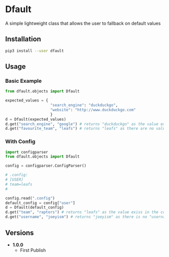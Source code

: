 # Dfault
A simple lightweight class that allows the user to fallback on default values

## Installation
```bash
pip3 install --user dfault
```

## Usage

### Basic Example
```python
from dfault.objects import Dfault

expected_values = {
                    "search_engine": "duckduckgo",
                    "website": "http://www.duckduckgo.com"
                    }
d = Dfault(expected_values)
d.get("search_engine", "google") # returns "duckduckgo" as the value exists
d.get("favourite_team", "leafs") # returns "leafs" as there are no values for "favourite_team"
```

### With Config
```python
import configparser
from dfault.objects import Dfault

config = configparser.ConfigParser()

# .config:
# [USER]
# team=leafs
#

config.read(".config")
default_config = config["user"]
d = Dfault(default_config)
d.get("team", "raptors") # returns "leafs" as the value exiss in the config
d.get("username", "joeyism") # returns "joeyism" as there is no "username" value in the config file
```

## Versions
* **1.0.0**
    * First Publish
